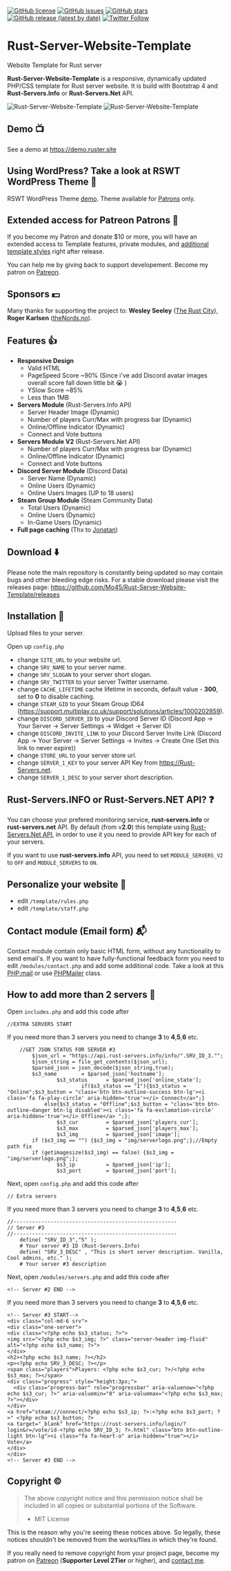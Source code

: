 [![GitHub license](https://img.shields.io/github/license/Mo45/Rust-Server-Website-Template.svg)](https://github.com/Mo45/Rust-Server-Website-Template/blob/master/LICENSE)  [![GitHub issues](https://img.shields.io/github/issues/Mo45/Rust-Server-Website-Template.svg)](https://github.com/Mo45/Rust-Server-Website-Template/issues)   [![GitHub stars](https://img.shields.io/github/stars/Mo45/Rust-Server-Website-Template)](https://github.com/Mo45/Rust-Server-Website-Template/stargazers)   [![GitHub release (latest by date)](https://img.shields.io/github/v/release/Mo45/Rust-Server-Website-Template)](https://github.com/Mo45/Rust-Server-Website-Template/releases)   [![Twitter Follow](https://img.shields.io/twitter/follow/Mo_45)](https://twitter.com/Mo_45)

# Rust-Server-Website-Template
Website Template for Rust server

**Rust-Server-Website-Template** is a responsive, dynamically updated PHP/CSS template for Rust server website. It is build with Bootstrap 4 and **Rust-Servers.Info** or **Rust-Servers.Net** API.

![Rust-Server-Website-Template](https://i.imgur.com/VdDFKYg.png "Rust-Server-Website-Template Screenshot #1") ![Rust-Server-Website-Template](https://i.imgur.com/vyOqJyc.png "Rust-Server-Website-Template Screenshot #2")

## Demo :tv:

See a demo at https://demo.ruster.site

## Using WordPress? Take a look at RSWT WordPress Theme :metal:

RSWT WordPress Theme [demo](http://rust.krasin.space/wordpress/). Theme available for [Patrons](https://www.patreon.com/bePatron?u=8929240) only.

## Extended access for Patreon Patrons :metal:

If you become my Patron and donate $10 or more, you will have an extended access to Template features, private modules, and [additional template styles](https://demo.ruster.site/?v=2) right after release.

You can help me by giving back to support developement. Become my patron on [Patreon](https://www.patreon.com/bePatron?u=8929240).

## Sponsors :dollar:

Many thanks for supporting the project to: **Wesley Seeley** ([The Rust City](http://therustcity.com)), **Roger Karlsen** ([theNords.no](https://theNords.no)).

## Features :thumbsup:

* **Responsive Design**
  * Valid HTML
  * PageSpeed Score ~90% (Since i've add Discord avatar images overall score fall down little bit :sob: )
  * YSlow Score ~85%
  * Less than 1MB
* **Servers Module** (Rust-Servers.Info API)
  * Server Header Image (Dynamic)
  * Number of players Curr/Max with progress bar (Dynamic)
  * Online/Offline Indicator (Dynamic)
  * Connect and Vote buttons
* **Servers Module V2** (Rust-Servers.Net API)
  * Number of players Curr/Max with progress bar (Dynamic)
  * Online/Offline Indicator (Dynamic)
  * Connect and Vote buttons
* **Discord Server Module** (Discord Data)
  * Server Name (Dynamic)
  * Online Users (Dynamic)
  * Online Users Images (UP to 18 users)
* **Steam Group Module** (Steam Community Data)
  * Total Users (Dynamic)
  * Online Users (Dynamic)
  * In-Game Users (Dynamic)
* **Full page caching** (Thx to [Jonatan](https://github.com/Jontis00))

## Download :arrow_down:

Please note the main repository is constantly being updated so may contain bugs and other bleeding edge risks. For a stable download please visit the releases page: https://github.com/Mo45/Rust-Server-Website-Template/releases

## Installation :construction_worker:

Upload files to your server.

Open up `config.php`
- change `SITE_URL` to your website url.
- change `SRV_NAME` to your server name.
- change `SRV_SLOGAN` to your server short slogan.
- change `SRV_TWITTER` to your server Twitter username.
- change `CACHE_LIFETIME` cache lifetime in seconds, default value - **300**, set to **0** to disable caching.
- change `STEAM_GID` to your Steam Group ID64 (https://support.multiplay.co.uk/support/solutions/articles/1000202859).
- change `DISCORD_SERVER_ID` to your Discord Server ID (Discord App -> Your Server -> Server Settings -> Widget -> Server ID)
- change `DISCORD_INVITE_LINK` to your Discord Server Invite Link (Discord App -> Your Server -> Server Settings -> Invites -> Create One (Set this link to never expire))
- change `STORE_URL` to your server store url.
- change `SERVER_1_KEY` to your server API Key from https://Rust-Servers.net.
- change `SERVER_1_DESC` to your server short description.

## Rust-Servers.INFO or Rust-Servers.NET API? :question:

You can choose your prefered monitoring service, **rust-servers.info** or **rust-servers.net** API. By default (from v**2.0**) this template using [Rust-Servers.Net API](https://rust-servers.net), in order to use it you need to provide API key for each of your servers.

If you want to use **rust-servers.info** API, you need to set `MODULE_SERVERS_V2` to `OFF` and `MODULE_SERVERS` to `ON`.

## Personalize your website :wrench:

- edit `/template/rules.php`
- edit `/template/staff.php`

## Contact module (Email form) :mailbox_with_mail:

Contact module contain only basic HTML form, without any functionality to send email's. If you want to have fully-functional feedback form you need to edit `/modules/contact.php` and add some additional code. Take a look at this [PHP:mail](http://php.net/manual/en/function.mail.php) or use [PHPMailer](https://github.com/PHPMailer/PHPMailer) class.

## How to add more than 2 servers :wrench:

Open `includes.php` and add this code after
```
//EXTRA SERVERS START
```
If you need more than 3 servers you need to change **3** to **4**,**5**,**6** etc.
```
	//GET JSON STATUS FOR SERVER #3
        $json_url = "https://api.rust-servers.info/info/".SRV_ID_3."";
        $json_string = file_get_contents($json_url);
        $parsed_json = json_decode($json_string,true);
		$s3_name        = $parsed_json['hostname'];
                $s3_status      = $parsed_json['online_state'];
                        if($s3_status == "1"){$s3_status = "Online";$s3_button = "class='btn btn-outline-success btn-lg'><i class='fa fa-play-circle' aria-hidden='true'></i> Connect</a>";}
			else{$s3_status = "Offline";$s3_button = "class='btn btn-outline-danger btn-lg disabled'><i class='fa fa-exclamation-circle' aria-hidden='true'></i> Offline</a> ";};
                $s3_cur         = $parsed_json['players_cur'];
                $s3_max         = $parsed_json['players_max'];
                $s3_img         = $parsed_json['image'];
		if ($s3_img == "") {$s3_img = "img/serverlogo.png";};//Empty path fix
		if (getimagesize($s3_img) == false) {$s3_img = "img/serverlogo.png";};
                $s3_ip          = $parsed_json['ip'];
                $s3_port        = $parsed_json['port'];
```
Next, open `config.php` and add this code after

```// Extra servers```

If you need more than 3 servers you need to change **3** to **4**,**5**,**6** etc.
```
//-----------------------------------------------------
// Server #3
//-----------------------------------------------------
	define( "SRV_ID_3","5" );
	# Your server #3 ID (Rust-Servers.Info)
	define( "SRV_3_DESC" , "This is short server description. Vanilla, Cool admins, etc." );
	# Your server #3 description
 ```
 Next, open `/modules/servers.php` and add this code after
 
```<!-- Server #2 END -->```

If you need more than 3 servers you need to change **3** to **4**,**5**,**6** etc.

```
<!-- Server #3 START-->
<div class="col-md-6 srv">
<div class="one-server">
<div class="<?php echo $s3_status; ?>">
<img src="<?php echo $s3_img; ?>" class="server-header img-fluid" alt="<?php echo $s3_name; ?>">
</div>
<h2><?php echo $s3_name; ?></h2>
<p><?php echo SRV_3_DESC; ?></p>
<span class="players">Players: <?php echo $s3_cur; ?>/<?php echo $s3_max; ?></span>
<div class="progress" style="height:3px;">
  <div class="progress-bar" role="progressbar" aria-valuenow="<?php echo $s3_cur; ?>" aria-valuemin="0" aria-valuemax="<?php echo $s3_max; ?>"></div>
</div>
<a href="steam://connect/<?php echo $s3_ip; ?>:<?php echo $s3_port; ?>" <?php echo $s3_button; ?>
<a target="_blank" href="https://rust-servers.info/login/?login&r=/vote/id-<?php echo SRV_ID_3; ?>.html" class="btn btn-outline-light btn-lg"><i class="fa fa-heart-o" aria-hidden="true"></i> Vote</a>
</div>
</div>
<!-- Server #3 END -->
```
## Copyright :copyright:

> The above copyright notice and this permission notice shall be included in all copies or substantial portions of the Software.
> - MIT License

This is the reason why you're seeing these notices above. So legally, these notices shouldn't be removed from the works/files in which they're found.

If you really need to remove copyright from your project page, become my patron on [Patreon](https://www.patreon.com/bePatron?u=8929240) (**Supporter Level 2Tier** or higher), and [contact me](https://t.me/Mo_45).
